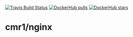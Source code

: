 [![Travis Build Status](https://img.shields.io/travis/cmr1/docker-nginx.svg?style=flat-square)](https://travis-ci.org/cmr1/docker-nginx)
[![DockerHub pulls](https://img.shields.io/docker/pulls/cmr1/nginx.svg?style=flat-square)](https://hub.docker.com/r/cmr1/nginx)
[![DockerHub stars](https://img.shields.io/docker/stars/cmr1/nginx.svg?style=flat-square)](https://hub.docker.com/r/cmr1/nginx)

# cmr1/nginx
